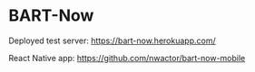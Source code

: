 # BART-Now

Deployed test server: https://bart-now.herokuapp.com/

React Native app: https://github.com/nwactor/bart-now-mobile

